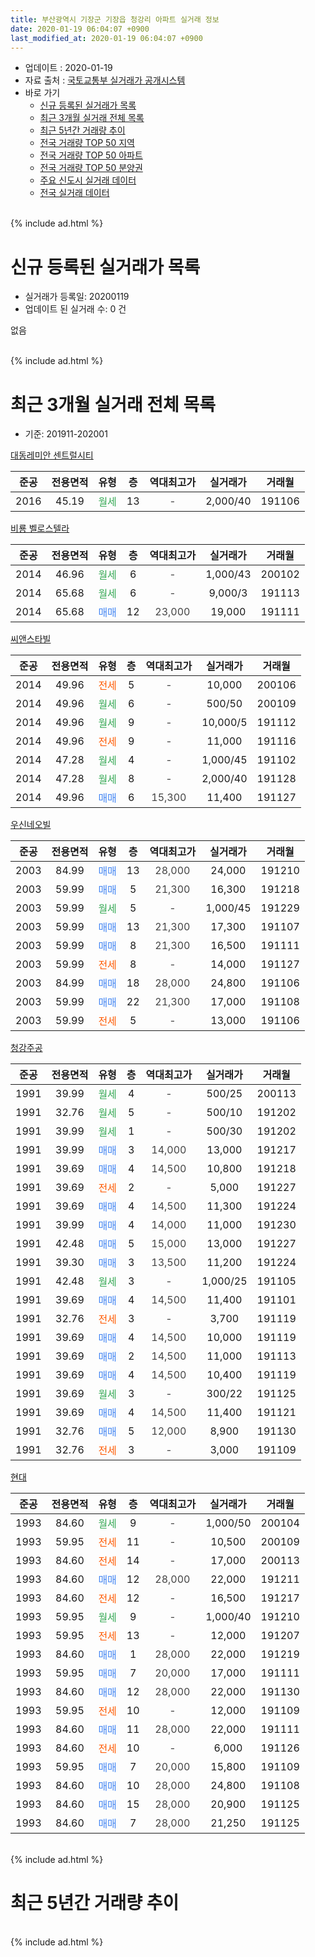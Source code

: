 ```yaml
---
title: 부산광역시 기장군 기장읍 청강리 아파트 실거래 정보
date: 2020-01-19 06:04:07 +0900
last_modified_at: 2020-01-19 06:04:07 +0900
---
```


* 업데이트 : 2020-01-19
* 자료 출처 : [국토교통부 실거래가 공개시스템](http://rt.molit.go.kr)
* 바로 가기
    * [신규 등록된 실거래가 목록](#신규-등록된-실거래가-목록)
    * [최근 3개월 실거래 전체 목록](#최근-3개월-실거래-전체-목록)
    * [최근 5년간 거래량 추이](#최근-5년간-거래량-추이)
    * [전국 거래량 TOP 50 지역](https://apt-info.github.io/apt-trade-info/최근-3개월-전국에서-가장-거래가-많이-발생한-지역)
    * [전국 거래량 TOP 50 아파트](https://apt-info.github.io/apt-trade-info/최근-3개월-전국에서-가장-거래가-많이-발생한-아파트)
    * [전국 거래량 TOP 50 분양권](https://apt-info.github.io/apt-trade-info/최근-3개월-전국에서-가장-거래가-많이-발생한-분양권)
    * [주요 신도시 실거래 데이터](https://apt-info.github.io/apt-trade-info/주요-신도시)
    * [전국 실거래 데이터](https://apt-info.github.io/apt-trade-info/전국)
<br>
{% include ad.html %}
<br>

# 신규 등록된 실거래가 목록
* 실거래가 등록일: 20200119
* 업데이트 된 실거래 수: 0 건

없음

<br>
{% include ad.html %}
<br>

# 최근 3개월 실거래 전체 목록
* 기준: 201911-202001


[대동레미안 센트럴시티](https://search.naver.com/search.naver?query=%EB%B6%80%EC%82%B0%EA%B4%91%EC%97%AD%EC%8B%9C+%EA%B8%B0%EC%9E%A5%EA%B5%B0+%EA%B8%B0%EC%9E%A5%EC%9D%8D+%EC%B2%AD%EA%B0%95%EB%A6%AC+%EB%8C%80%EB%8F%99%EB%A0%88%EB%AF%B8%EC%95%88+%EC%84%BC%ED%8A%B8%EB%9F%B4%EC%8B%9C%ED%8B%B0)

|준공|전용면적|유형|층|역대최고가|실거래가|거래월|
|:---:|:---:|:---:|:---:|:---:|:---:|:---:|
|2016|45.19|<span style="color:#34a853">월세</span>|13|<span style="color:#444444">-</span>|2,000/40|191106|

[비룡 벨로스텔라](https://search.naver.com/search.naver?query=%EB%B6%80%EC%82%B0%EA%B4%91%EC%97%AD%EC%8B%9C+%EA%B8%B0%EC%9E%A5%EA%B5%B0+%EA%B8%B0%EC%9E%A5%EC%9D%8D+%EC%B2%AD%EA%B0%95%EB%A6%AC+%EB%B9%84%EB%A3%A1+%EB%B2%A8%EB%A1%9C%EC%8A%A4%ED%85%94%EB%9D%BC)

|준공|전용면적|유형|층|역대최고가|실거래가|거래월|
|:---:|:---:|:---:|:---:|:---:|:---:|:---:|
|2014|46.96|<span style="color:#34a853">월세</span>|6|<span style="color:#444444">-</span>|1,000/43|200102|
|2014|65.68|<span style="color:#34a853">월세</span>|6|<span style="color:#444444">-</span>|9,000/3|191113|
|2014|65.68|<span style="color:#4285f3">매매</span>|12|<span style="color:#444444">23,000</span>|19,000|191111|

[씨앤스타빌](https://search.naver.com/search.naver?query=%EB%B6%80%EC%82%B0%EA%B4%91%EC%97%AD%EC%8B%9C+%EA%B8%B0%EC%9E%A5%EA%B5%B0+%EA%B8%B0%EC%9E%A5%EC%9D%8D+%EC%B2%AD%EA%B0%95%EB%A6%AC+%EC%94%A8%EC%95%A4%EC%8A%A4%ED%83%80%EB%B9%8C)

|준공|전용면적|유형|층|역대최고가|실거래가|거래월|
|:---:|:---:|:---:|:---:|:---:|:---:|:---:|
|2014|49.96|<span style="color:#ff5a00">전세</span>|5|<span style="color:#444444">-</span>|10,000|200106|
|2014|49.96|<span style="color:#34a853">월세</span>|6|<span style="color:#444444">-</span>|500/50|200109|
|2014|49.96|<span style="color:#34a853">월세</span>|9|<span style="color:#444444">-</span>|10,000/5|191112|
|2014|49.96|<span style="color:#ff5a00">전세</span>|9|<span style="color:#444444">-</span>|11,000|191116|
|2014|47.28|<span style="color:#34a853">월세</span>|4|<span style="color:#444444">-</span>|1,000/45|191102|
|2014|47.28|<span style="color:#34a853">월세</span>|8|<span style="color:#444444">-</span>|2,000/40|191128|
|2014|49.96|<span style="color:#4285f3">매매</span>|6|<span style="color:#444444">15,300</span>|11,400|191127|

[우신네오빌](https://search.naver.com/search.naver?query=%EB%B6%80%EC%82%B0%EA%B4%91%EC%97%AD%EC%8B%9C+%EA%B8%B0%EC%9E%A5%EA%B5%B0+%EA%B8%B0%EC%9E%A5%EC%9D%8D+%EC%B2%AD%EA%B0%95%EB%A6%AC+%EC%9A%B0%EC%8B%A0%EB%84%A4%EC%98%A4%EB%B9%8C)

|준공|전용면적|유형|층|역대최고가|실거래가|거래월|
|:---:|:---:|:---:|:---:|:---:|:---:|:---:|
|2003|84.99|<span style="color:#4285f3">매매</span>|13|<span style="color:#444444">28,000</span>|24,000|191210|
|2003|59.99|<span style="color:#4285f3">매매</span>|5|<span style="color:#444444">21,300</span>|16,300|191218|
|2003|59.99|<span style="color:#34a853">월세</span>|5|<span style="color:#444444">-</span>|1,000/45|191229|
|2003|59.99|<span style="color:#4285f3">매매</span>|13|<span style="color:#444444">21,300</span>|17,300|191107|
|2003|59.99|<span style="color:#4285f3">매매</span>|8|<span style="color:#444444">21,300</span>|16,500|191111|
|2003|59.99|<span style="color:#ff5a00">전세</span>|8|<span style="color:#444444">-</span>|14,000|191127|
|2003|84.99|<span style="color:#4285f3">매매</span>|18|<span style="color:#444444">28,000</span>|24,800|191106|
|2003|59.99|<span style="color:#4285f3">매매</span>|22|<span style="color:#444444">21,300</span>|17,000|191108|
|2003|59.99|<span style="color:#ff5a00">전세</span>|5|<span style="color:#444444">-</span>|13,000|191106|

[청강주공](https://search.naver.com/search.naver?query=%EB%B6%80%EC%82%B0%EA%B4%91%EC%97%AD%EC%8B%9C+%EA%B8%B0%EC%9E%A5%EA%B5%B0+%EA%B8%B0%EC%9E%A5%EC%9D%8D+%EC%B2%AD%EA%B0%95%EB%A6%AC+%EC%B2%AD%EA%B0%95%EC%A3%BC%EA%B3%B5)

|준공|전용면적|유형|층|역대최고가|실거래가|거래월|
|:---:|:---:|:---:|:---:|:---:|:---:|:---:|
|1991|39.99|<span style="color:#34a853">월세</span>|4|<span style="color:#444444">-</span>|500/25|200113|
|1991|32.76|<span style="color:#34a853">월세</span>|5|<span style="color:#444444">-</span>|500/10|191202|
|1991|39.99|<span style="color:#34a853">월세</span>|1|<span style="color:#444444">-</span>|500/30|191202|
|1991|39.99|<span style="color:#4285f3">매매</span>|3|<span style="color:#444444">14,000</span>|13,000|191217|
|1991|39.69|<span style="color:#4285f3">매매</span>|4|<span style="color:#444444">14,500</span>|10,800|191218|
|1991|39.69|<span style="color:#ff5a00">전세</span>|2|<span style="color:#444444">-</span>|5,000|191227|
|1991|39.69|<span style="color:#4285f3">매매</span>|4|<span style="color:#444444">14,500</span>|11,300|191224|
|1991|39.99|<span style="color:#4285f3">매매</span>|4|<span style="color:#444444">14,000</span>|11,000|191230|
|1991|42.48|<span style="color:#4285f3">매매</span>|5|<span style="color:#444444">15,000</span>|13,000|191227|
|1991|39.30|<span style="color:#4285f3">매매</span>|3|<span style="color:#444444">13,500</span>|11,200|191224|
|1991|42.48|<span style="color:#34a853">월세</span>|3|<span style="color:#444444">-</span>|1,000/25|191105|
|1991|39.69|<span style="color:#4285f3">매매</span>|4|<span style="color:#444444">14,500</span>|11,400|191101|
|1991|32.76|<span style="color:#ff5a00">전세</span>|3|<span style="color:#444444">-</span>|3,700|191119|
|1991|39.69|<span style="color:#4285f3">매매</span>|4|<span style="color:#444444">14,500</span>|10,000|191119|
|1991|39.69|<span style="color:#4285f3">매매</span>|2|<span style="color:#444444">14,500</span>|11,000|191113|
|1991|39.69|<span style="color:#4285f3">매매</span>|4|<span style="color:#444444">14,500</span>|10,400|191119|
|1991|39.69|<span style="color:#34a853">월세</span>|3|<span style="color:#444444">-</span>|300/22|191125|
|1991|39.69|<span style="color:#4285f3">매매</span>|4|<span style="color:#444444">14,500</span>|11,400|191121|
|1991|32.76|<span style="color:#4285f3">매매</span>|5|<span style="color:#444444">12,000</span>|8,900|191130|
|1991|32.76|<span style="color:#ff5a00">전세</span>|3|<span style="color:#444444">-</span>|3,000|191109|

[현대](https://search.naver.com/search.naver?query=%EB%B6%80%EC%82%B0%EA%B4%91%EC%97%AD%EC%8B%9C+%EA%B8%B0%EC%9E%A5%EA%B5%B0+%EA%B8%B0%EC%9E%A5%EC%9D%8D+%EC%B2%AD%EA%B0%95%EB%A6%AC+%ED%98%84%EB%8C%80)

|준공|전용면적|유형|층|역대최고가|실거래가|거래월|
|:---:|:---:|:---:|:---:|:---:|:---:|:---:|
|1993|84.60|<span style="color:#34a853">월세</span>|9|<span style="color:#444444">-</span>|1,000/50|200104|
|1993|59.95|<span style="color:#ff5a00">전세</span>|11|<span style="color:#444444">-</span>|10,500|200109|
|1993|84.60|<span style="color:#ff5a00">전세</span>|14|<span style="color:#444444">-</span>|17,000|200113|
|1993|84.60|<span style="color:#4285f3">매매</span>|12|<span style="color:#444444">28,000</span>|22,000|191211|
|1993|84.60|<span style="color:#ff5a00">전세</span>|12|<span style="color:#444444">-</span>|16,500|191217|
|1993|59.95|<span style="color:#34a853">월세</span>|9|<span style="color:#444444">-</span>|1,000/40|191210|
|1993|59.95|<span style="color:#ff5a00">전세</span>|13|<span style="color:#444444">-</span>|12,000|191207|
|1993|84.60|<span style="color:#4285f3">매매</span>|1|<span style="color:#444444">28,000</span>|22,000|191219|
|1993|59.95|<span style="color:#4285f3">매매</span>|7|<span style="color:#444444">20,000</span>|17,000|191111|
|1993|84.60|<span style="color:#4285f3">매매</span>|12|<span style="color:#444444">28,000</span>|22,000|191130|
|1993|59.95|<span style="color:#ff5a00">전세</span>|10|<span style="color:#444444">-</span>|12,000|191109|
|1993|84.60|<span style="color:#4285f3">매매</span>|11|<span style="color:#444444">28,000</span>|22,000|191111|
|1993|84.60|<span style="color:#ff5a00">전세</span>|10|<span style="color:#444444">-</span>|6,000|191126|
|1993|59.95|<span style="color:#4285f3">매매</span>|7|<span style="color:#444444">20,000</span>|15,800|191109|
|1993|84.60|<span style="color:#4285f3">매매</span>|10|<span style="color:#444444">28,000</span>|24,800|191108|
|1993|84.60|<span style="color:#4285f3">매매</span>|15|<span style="color:#444444">28,000</span>|20,900|191125|
|1993|84.60|<span style="color:#4285f3">매매</span>|7|<span style="color:#444444">28,000</span>|21,250|191125|


<br>
{% include ad.html %}
<br>

# 최근 5년간 거래량 추이


<div style="width:100%;">
    <canvas id="deal_progress" height="200"></canvas>
</div>

<script>
new Chart(document.getElementById("deal_progress"), {
    type: 'line',
    data: {
        labels: ['201501','201502','201503','201504','201505','201506','201507','201508','201509','201510','201511','201512','201601','201602','201603','201604','201605','201606','201607','201608','201609','201610','201611','201612','201701','201702','201703','201704','201705','201706','201707','201708','201709','201710','201711','201712','201801','201802','201803','201804','201805','201806','201807','201808','201809','201810','201811','201812','201901','201902','201903','201904','201905','201906','201907','201908','201909','201910','201911','201912','202001'],
        datasets: [{
            label: '매매',
            pointRadius: 1,
            data: [23, 18, 26, 41, 32, 37, 38, 31, 47, 34, 26, 8, 18, 8, 23, 17, 5, 12, 24, 20, 38, 37, 30, 15, 16, 11, 9, 12, 13, 17, 15, 9, 9, 8, 4, 7, 6, 5, 2, 4, 2, 4, 4, 3, 7, 4, 0, 4, 3, 2, 7, 2, 5, 6, 6, 12, 3, 6, 19, 10, 0],
            borderColor: "rgba(255, 201, 14, 1)",
            backgroundColor: "rgba(255, 201, 14, 0.5)",
            fill: false,
            lineTension: 0
        },{
            label: '전월세',
            pointRadius: 1,
            data: [14, 12, 12, 21, 24, 16, 17, 16, 13, 24, 7, 6, 12, 12, 14, 17, 17, 9, 15, 10, 13, 17, 11, 12, 12, 18, 20, 21, 19, 25, 13, 14, 10, 19, 11, 3, 16, 10, 13, 17, 11, 18, 10, 4, 13, 15, 5, 4, 9, 11, 4, 11, 9, 16, 11, 12, 17, 14, 14, 7, 7],
            borderColor: "rgba(0, 141, 185, 1)",
            backgroundColor: "rgba(0, 141, 185, 0.5)",
            fill: false,
            lineTension: 0
        }
        ]
    },
    options: {
        responsive: true,
        title: {
            display: false
        },
        tooltips: {
            mode: 'index',
            intersect: false
        },
        hover: {
            mode: 'nearest',
            intersect: true
        },
        scales: {
            xAxes: [{
                display: true,
                scaleLabel: {
                    display: true,
                    labelString: '년/월'
                }
            }],
            yAxes: [{
                display: true,
                ticks: {
                    suggestedMin: 0,
                },
                scaleLabel: {
                    display: true,
                    labelString: '실거래 수'
                }
            }]
        }
    }
});

</script>


<br>
{% include ad.html %}
<br>

